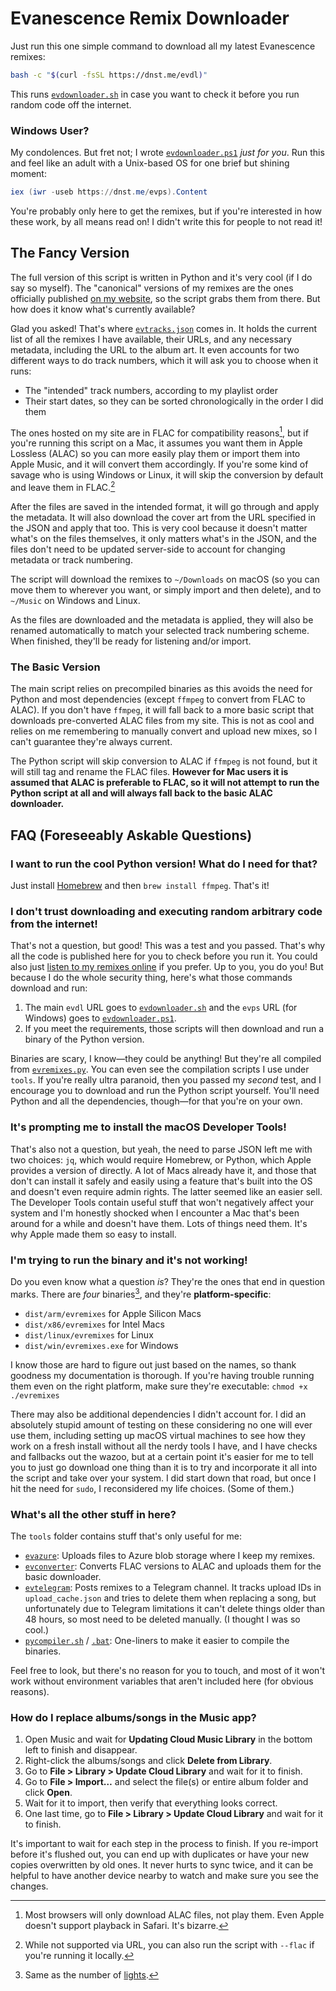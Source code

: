 # Evanescence Remix Downloader

Just run this one simple command to download all my latest Evanescence remixes:
```bash
bash -c "$(curl -fsSL https://dnst.me/evdl)"
```

This runs [`evdownloader.sh`](evdownloader.sh) in case you want to check it before you run random code off the internet.

### Windows User?

My condolences. But fret not; I wrote [`evdownloader.ps1`](evdownloader.ps1) *just for you*. Run this and feel like an adult with a Unix-based OS for one brief but shining moment:

```ps1
iex (iwr -useb https://dnst.me/evps).Content
```

You're probably only here to get the remixes, but if you're interested in how these work, by all means read on! I didn't write this for people to not read it!

## The Fancy Version

The full version of this script is written in Python and it's very cool (if I do say so myself). The "canonical" versions of my remixes are the ones officially published [on my website](https://music.dannystewart.com/evanescence/), so the script grabs them from there. But how does it know what's currently available?

Glad you asked! That's where [`evtracks.json`](evtracks.json) comes in. It holds the current list of all the remixes I have available, their URLs, and any necessary metadata, including the URL to the album art. It even accounts for two different ways to do track numbers, which it will ask you to choose when it runs:

- The "intended" track numbers, according to my playlist order
- Their start dates, so they can be sorted chronologically in the order I did them

The ones hosted on my site are in FLAC for compatibility reasons[^alac], but if you're running this script on a Mac, it assumes you want them in Apple Lossless (ALAC) so you can more easily play them or import them into Apple Music, and it will convert them accordingly. If you're some kind of savage who is using Windows or Linux, it will skip the conversion by default and leave them in FLAC.[^flac]

After the files are saved in the intended format, it will go through and apply the metadata. It will also download the cover art from the URL specified in the JSON and apply that too. This is very cool because it doesn't matter what's on the files themselves, it only matters what's in the JSON, and the files don't need to be updated server-side to account for changing metadata or track numbering.

The script will download the remixes to `~/Downloads` on macOS (so you can move them to wherever you want, or simply import and then delete), and to `~/Music` on Windows and Linux.

As the files are downloaded and the metadata is applied, they will also be renamed automatically to match your selected track numbering scheme. When finished, they'll be ready for listening and/or import.

[^alac]: Most browsers will only download ALAC files, not play them. Even Apple doesn't support playback in Safari. It's bizarre.

[^flac]: While not supported via URL, you can also run the script with `--flac` if you're running it locally.

### The Basic Version

The main script relies on precompiled binaries as this avoids the need for Python and most dependencies (except `ffmpeg` to convert from FLAC to ALAC). If you don't have `ffmpeg`, it will fall back to a more basic script that downloads pre-converted ALAC files from my site. This is not as cool and relies on me remembering to manually convert and upload new mixes, so I can't guarantee they're always current.

The Python script will skip conversion to ALAC if `ffmpeg` is not found, but it will still tag and rename the FLAC files. **However for Mac users it is assumed that ALAC is preferable to FLAC, so it will not attempt to run the Python script at all and will always fall back to the basic ALAC downloader.**

## FAQ (Foreseeably Askable Questions)

### I want to run the cool Python version! What do I need for that?

Just install [Homebrew](https://brew.sh) and then `brew install ffmpeg`. That's it!

### I don't trust downloading and executing random arbitrary code from the internet!

That's not a question, but good! This was a test and you passed. That's why all the code is published here for you to check before you run it. You could also just [listen to my remixes online](https://music.dannystewart.com/evanescence/) if you prefer. Up to you, you do you! But because I do the whole security thing, here's what those commands download and run:

1. The main `evdl` URL goes to [`evdownloader.sh`](evdownloader.sh) and the `evps` URL (for Windows) goes to [`evdownloader.ps1`](evdownloader.ps1).
2. If you meet the requirements, those scripts will then download and run a binary of the Python version.

Binaries are scary, I know—they could be anything! But they're all compiled from [`evremixes.py`](evremixes.py). You can even see the compilation scripts I use under `tools`. If you're really ultra paranoid, then you passed my *second* test, and I encourage you to download and run the Python script yourself. You'll need Python and all the dependencies, though—for that you're on your own.

### It's prompting me to install the macOS Developer Tools!

That's also not a question, but yeah, the need to parse JSON left me with two choices: `jq`, which would require Homebrew, or Python, which Apple provides a version of directly. A lot of Macs already have it, and those that don't can install it safely and easily using a feature that's built into the OS and doesn't even require admin rights. The latter seemed like an easier sell. The Developer Tools contain useful stuff that won't negatively affect your system and I'm honestly shocked when I encounter a Mac that's been around for a while and doesn't have them. Lots of things need them. It's why Apple made them so easy to install.

### I'm trying to run the binary and it's not working!

Do you even know what a question *is*? They're the ones that end in question marks. There are *four* binaries[^lights], and they're **platform-specific**:

- `dist/arm/evremixes` for Apple Silicon Macs
- `dist/x86/evremixes` for Intel Macs
- `dist/linux/evremixes` for Linux
- `dist/win/evremixes.exe` for Windows

I know those are hard to figure out just based on the names, so thank goodness my documentation is thorough. If you're having trouble running them even on the right platform, make sure they're executable: `chmod +x ./evremixes`

There may also be additional dependencies I didn't account for. I did an absolutely stupid amount of testing on these considering no one will ever use them, including setting up macOS virtual machines to see how they work on a fresh install without all the nerdy tools I have, and I have checks and fallbacks out the wazoo, but at a certain point it's easier for me to tell you to just go download one thing than it is to try and incorporate it all into the script and take over your system. I did start down that road, but once I hit the need for `sudo`, I reconsidered my life choices. (Some of them.)

### What's all the other stuff in here?

The `tools` folder contains stuff that's only useful for me:

- [`evazure`](tools/evazure.py): Uploads files to Azure blob storage where I keep my remixes.
- [`evconverter`](tools/evconverter.py): Converts FLAC versions to ALAC and uploads them for the basic downloader.
- [`evtelegram`](tools/evtelegram.py): Posts remixes to a Telegram channel. It tracks upload IDs in `upload_cache.json` and tries to delete them when replacing a song, but unfortunately due to Telegram limitations it can't delete things older than 48 hours, so most need to be deleted manually. (I thought I was so cool.)
- [`pycompiler.sh`](tools/pycompiler.sh) / [`.bat`](tools/pycompiler.bat): One-liners to make it easier to compile the binaries.

Feel free to look, but there's no reason for you to touch, and most of it won't work without environment variables that aren't included here (for obvious reasons).

### How do I replace albums/songs in the Music app?

1. Open Music and wait for **Updating Cloud Music Library** in the bottom left to finish and disappear.
2. Right-click the albums/songs and click **Delete from Library**.
3. Go to **File > Library > Update Cloud Library** and wait for it to finish.
4. Go to **File > Import…** and select the file(s) or entire album folder and click **Open**.
5. Wait for it to import, then verify that everything looks correct.
6. One last time, go to **File > Library > Update Cloud Library** and wait for it to finish.

It's important to wait for each step in the process to finish. If you re-import before it's flushed out, you can end up with duplicates or have your new copies overwritten by old ones. It never hurts to sync twice, and it can be helpful to have another device nearby to watch and make sure you see the changes.

[^lights]: Same as the number of [lights](https://www.youtube.com/watch?v=jk3EsXgXcyQ).
